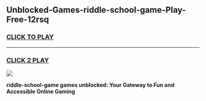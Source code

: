 
## Unblocked-Games-riddle-school-game-Play-Free-12rsq
<h3>
<a href="https://premium76.site?title=riddle-school-game&ref=17A">CLICK TO PLAY</a></h3>
<hr>

<h3>
<a href="https://premium76.site?title=riddle-school-game&ref=17A">CLICK 2 PLAY</a>
  
</h3>

<a href="https://premium76.site?title=riddle-school-game&ref=17A"><img src="https://clearcache.store/games.png"></a>


**riddle-school-game games unblocked: Your Gateway to Fun and Accessible Online Gaming**
